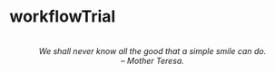 # workflowTrial
<!-- QUOTE:START -->
<p align="center"><br><i>We shall never know all the good that a simple smile can do.</i><br><i>– Mother Teresa.</i><br></p>
<!-- QUOTE:END -->


